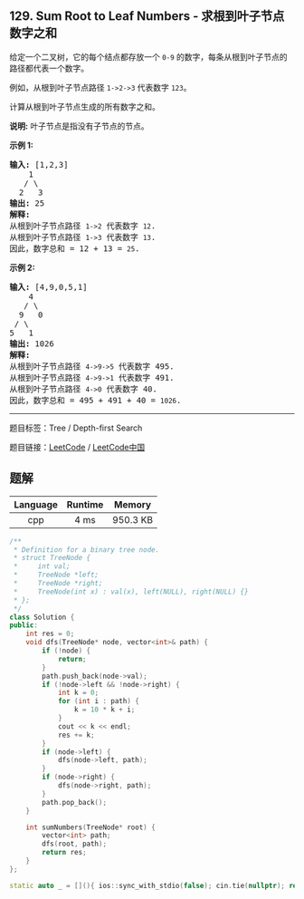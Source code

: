 ## 129. Sum Root to Leaf Numbers - 求根到叶子节点数字之和

<!--If you want to use the English description, use `question.content` instead-->

<p>给定一个二叉树，它的每个结点都存放一个&nbsp;<code>0-9</code>&nbsp;的数字，每条从根到叶子节点的路径都代表一个数字。</p>

<p>例如，从根到叶子节点路径 <code>1-&gt;2-&gt;3</code> 代表数字 <code>123</code>。</p>

<p>计算从根到叶子节点生成的所有数字之和。</p>

<p><strong>说明:</strong>&nbsp;叶子节点是指没有子节点的节点。</p>

<p><strong>示例 1:</strong></p>

<pre><strong>输入:</strong> [1,2,3]
    1
   / \
  2   3
<strong>输出:</strong> 25
<strong>解释:</strong>
从根到叶子节点路径 <code>1-&gt;2</code> 代表数字 <code>12</code>.
从根到叶子节点路径 <code>1-&gt;3</code> 代表数字 <code>13</code>.
因此，数字总和 = 12 + 13 = <code>25</code>.</pre>

<p><strong>示例 2:</strong></p>

<pre><strong>输入:</strong> [4,9,0,5,1]
    4
   / \
  9   0
&nbsp;/ \
5   1
<strong>输出:</strong> 1026
<strong>解释:</strong>
从根到叶子节点路径 <code>4-&gt;9-&gt;5</code> 代表数字 495.
从根到叶子节点路径 <code>4-&gt;9-&gt;1</code> 代表数字 491.
从根到叶子节点路径 <code>4-&gt;0</code> 代表数字 40.
因此，数字总和 = 495 + 491 + 40 = <code>1026</code>.</pre>



-----

题目标签：Tree / Depth-first Search

题目链接：[LeetCode](https://leetcode.com/problems/sum-root-to-leaf-numbers/description/)  /  [LeetCode中国](https://leetcode-cn.com/problems/sum-root-to-leaf-numbers/description/)

## 题解



| Language | Runtime | Memory |
|:---:|:---:|:---:|
| cpp  | 4  ms | 950.3 KB |

```cpp
/**
 * Definition for a binary tree node.
 * struct TreeNode {
 *     int val;
 *     TreeNode *left;
 *     TreeNode *right;
 *     TreeNode(int x) : val(x), left(NULL), right(NULL) {}
 * };
 */
class Solution {
public:
    int res = 0;
    void dfs(TreeNode* node, vector<int>& path) {
        if (!node) {
            return;
        }
        path.push_back(node->val);
        if (!node->left && !node->right) {
            int k = 0;
            for (int i : path) {
                k = 10 * k + i;
            }
            cout << k << endl;
            res += k;
        }
        if (node->left) {
            dfs(node->left, path);
        }
        if (node->right) {
            dfs(node->right, path);
        }
        path.pop_back();
    }

    int sumNumbers(TreeNode* root) {
        vector<int> path;
        dfs(root, path);
        return res;
    }
};

static auto _ = [](){ ios::sync_with_stdio(false); cin.tie(nullptr); return 0; }();
```

